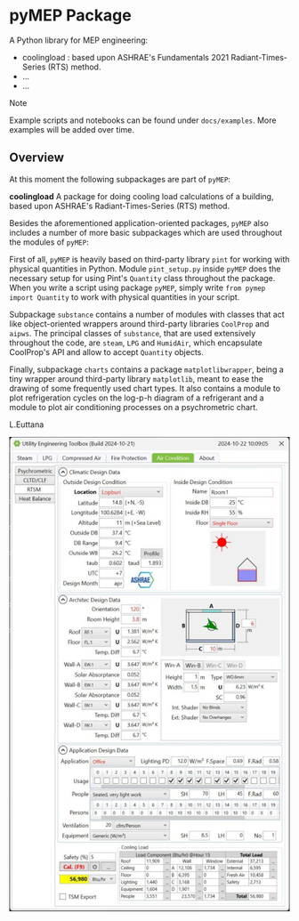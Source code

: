 # pyMEP Package

A Python library for MEP engineering:
- coolingload : based upon ASHRAE's Fundamentals 2021 Radiant-Times-Series (RTS) method.
- ...
- ...


> [!NOTE]
> Example scripts and notebooks can be found under `docs/examples`. More examples
> will be added over time.

## Overview
At this moment the following subpackages are part of `pyMEP`:

**coolingload**
A package for doing cooling load calculations of a building, based upon ASHRAE's
Radiant-Times-Series (RTS) method.

Besides the aforementioned application-oriented packages, `pyMEP` also includes a
number of more basic subpackages which are used throughout the modules of
`pyMEP`:

First of all, `pyMEP` is heavily based on third-party library `pint` for
working with physical quantities in Python. Module `pint_setup.py` inside `pyMEP`
does the necessary setup for using Pint's `Quantity` class throughout the
package. When you write a script using package `pyMEP`, simply write `from pymep
import Quantity` to work with physical quantities in your script.

Subpackage `substance` contains a number of modules with classes that act like
object-oriented wrappers around third-party libraries `CoolProp` and `aipws`.
The principal classes of `substance`, that are used extensively throughout
the code, are `steam`, `LPG` and `HumidAir`, which encapsulate CoolProp's API and
allow to accept `Quantity` objects.

Finally, subpackage `charts` contains a package `matplotlibwrapper`, being a
tiny wrapper around third-party library `matplotlib`, meant to ease the drawing
of some frequently used chart types. It also contains a module to plot
refrigeration cycles on the log-p-h diagram of a refrigerant and a module to
plot air conditioning processes on a psychrometric chart.

L.Euttana

![](https://github.com/hs0wkc/pyMEP/raw/master/images/screenshot.jpg)
